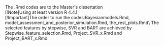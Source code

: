 The .Rmd codes are to the Master's dissertation\
[!Note]Using at least version R 4.4.1\
[!Important]The order to run the codes:Bayesianmodels.Rmd, model_assessment_and_posterior_simulation.Rmd, the_rest_plots.Rmd\ The selected features by stepwise, SVR and BART are achieved by Stepwise_feature_selection.Rmd, Project_SVR_x.Rmd and Project_BART_x.Rmd  
